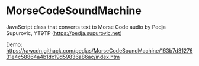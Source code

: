 # MorseCodeSoundMachine
JavaScript class that converts text to Morse Code audio
by Pedja Supurovic, YT9TP (https://pedja.supurovic.net)

Demo: https://rawcdn.githack.com/pedjas/MorseCodeSoundMachine/163b7d3127631e4c58864a4b1dc19d59836a86ac/index.htm
